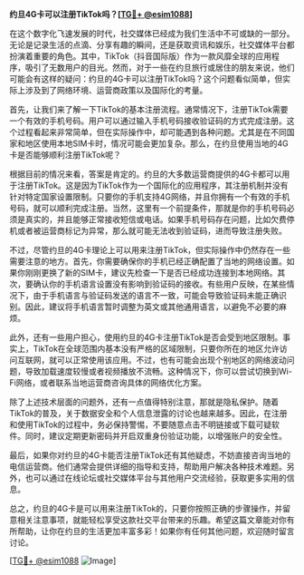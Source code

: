 **约旦4G卡可以注册TikTok吗？[[TG💪+ @esim1088](https://t.me/s/esim1088)]**

在这个数字化飞速发展的时代，社交媒体已经成为我们生活中不可或缺的一部分。无论是记录生活的点滴、分享有趣的瞬间，还是获取资讯和娱乐，社交媒体平台都扮演着重要的角色。其中，TikTok（抖音国际版）作为一款风靡全球的应用程序，吸引了无数用户的目光。然而，对于一些在约旦旅行或居住的朋友来说，他们可能会有这样的疑问：约旦的4G卡可以注册TikTok吗？这个问题看似简单，但实际上涉及到了网络环境、运营商政策以及国际化的考量。

首先，让我们来了解一下TikTok的基本注册流程。通常情况下，注册TikTok需要一个有效的手机号码。用户可以通过输入手机号码接收验证码的方式完成注册。这个过程看起来非常简单，但在实际操作中，却可能遇到各种问题。尤其是在不同国家和地区使用本地SIM卡时，情况可能会更加复杂。那么，在约旦使用当地的4G卡是否能够顺利注册TikTok呢？

根据目前的情况来看，答案是肯定的。约旦的大多数运营商提供的4G卡都可以用于注册TikTok。这是因为TikTok作为一个国际化的应用程序，其注册机制并没有针对特定国家设置限制。只要你的手机支持4G网络，并且你拥有一个有效的手机号码，就可以顺利完成注册。当然，这里有一个前提条件，那就是你的手机号码必须是真实的，并且能够正常接收短信或电话。如果手机号码存在问题，比如欠费停机或者被运营商标记为异常，那么就可能无法收到验证码，进而导致注册失败。

不过，尽管约旦的4G卡理论上可以用来注册TikTok，但实际操作中仍然存在一些需要注意的地方。首先，你需要确保你的手机已经正确配置了当地的网络设置。如果你刚刚更换了新的SIM卡，建议先检查一下是否已经成功连接到本地网络。其次，要确认你的手机语言设置没有影响到验证码的接收。有些用户反映，在某些情况下，由于手机语言与验证码发送的语言不一致，可能会导致验证码未能正确识别。因此，建议将手机语言暂时调整为英文或其他通用语言，以避免不必要的麻烦。

此外，还有一些用户担心，使用约旦的4G卡注册TikTok是否会受到地区限制。事实上，TikTok在全球范围内基本没有严格的区域限制，只要你所在的地区允许访问互联网，就可以正常使用该应用。不过，也有可能会出现个别地区的网络波动问题，导致加载速度较慢或者视频播放不流畅。这种情况下，你可以尝试切换到Wi-Fi网络，或者联系当地运营商咨询具体的网络优化方案。

除了上述技术层面的问题外，还有一点值得特别注意，那就是隐私保护。随着TikTok的普及，关于数据安全和个人信息泄露的讨论也越来越多。因此，在注册和使用TikTok的过程中，务必保持警惕，不要随意点击不明链接或下载可疑软件。同时，建议定期更新密码并开启双重身份验证功能，以增强账户的安全性。

最后，如果你对约旦的4G卡能否注册TikTok还有其他疑虑，不妨直接咨询当地的电信运营商。他们通常会提供详细的指导和支持，帮助用户解决各种技术难题。另外，也可以通过在线论坛或社交媒体平台与其他用户交流经验，获取更多实用的信息。

总之，约旦的4G卡是可以用来注册TikTok的，只要你按照正确的步骤操作，并留意相关注意事项，就能轻松享受这款社交平台带来的乐趣。希望这篇文章能对你有所帮助，让你在约旦的生活更加丰富多彩！如果你有任何其他问题，欢迎随时留言讨论。

[[TG💪+ @esim1088](https://t.me/s/esim1088) ![Image](https://i.postimg.cc/4NQfJmqS/Snipaste-2025-05-13-00-14-12.png)]